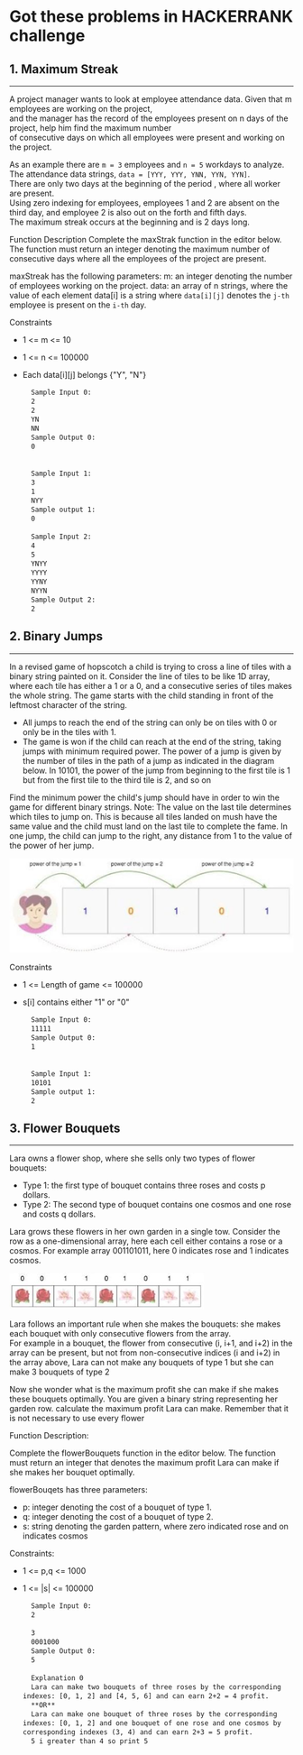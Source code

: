 # Got these problems in HACKERRANK challenge


## 1. Maximum Streak
----

A project manager wants to look at employee attendance data. Given that m employees are working on the project,  
and the manager has the record of the employees present on n days of the project, help him find the maximum number  
of consecutive days on which all employees were present and working on the project.   

As an example there are `m = 3` employees and `n = 5` workdays to analyze.    
The attendance data strings, `data = [YYY, YYY, YNN, YYN, YYN]`.   
There are only two days at the beginning of the period , where all worker are present.  
Using zero indexing for employees, employees 1 and 2 are absent on the third day, and employee 2 is also out on the forth and fifth days.  
The maximum streak occurs at the beginning and is 2 days long.  

Function Description
Complete the maxStrak function in the editor below. The function must return an integer denoting the maximum number of consecutive days where all the employees of the project are present. 

maxStreak has the following parameters:
m: an integer denoting the number of employees working on the project.
data: an array of n strings, where the value of each element data[i] is a string where `data[i][j]` denotes the `j-th` employee is present on the `i-th` day.


Constraints
- 1 <= m <= 10
- 1 <= n <= 100000
- Each data[i][j] belongs {"Y", "N"}

		Sample Input 0:
		2
		2
		YN
		NN
		Sample Output 0:
		0
		

		Sample Input 1:
		3
		1
		NYY
		Sample output 1:
		0
		
		Sample Input 2:
		4
		5
		YNYY
		YYYY
		YYNY
		NYYN
		Sample Output 2:
		2
		
## 2. Binary Jumps
----

In a revised game of hopscotch a child is trying to cross a line of tiles with a binary string painted on it. Consider the line of tiles to be like 1D array, where each tile has either a 1 or a 0, and a consecutive series of tiles makes the whole string. The game starts with the child standing in front of the leftmost character of the string.
- All jumps to reach the end of the string can only be on tiles with 0 or only be in the tiles with 1.
- The game is won if the child can reach at the end of the string, taking jumps with minimum required power. The power of a jump is given by the number of tiles in the path of a jump as indicated in the diagram below. In 10101, the power of the jump from beginning to the first tile is 1 but from the first tile to the third tile is 2, and so on

Find the minimum power the child's jump should have in order to win the game for different binary strings.
Note: The value on the last tile determines which tiles to jump on. This is because all tiles landed on mush have the same value and the child must land on the last tile to complete the fame. In one jump, the child can jump to the right, any distance from 1 to the value of the power of her jump.

[image1]: ./images/BinaryJumpsExample.JPG "BinaryJumpsExample"
![BinaryJumpsExample][image1]

Constraints
- 1 <= Length of game <= 100000
- s[i] contains either "1" or "0"

		Sample Input 0:
		11111
		Sample Output 0:
		1
		

		Sample Input 1:
		10101
		Sample output 1:
		2


## 3. Flower Bouquets 
----
Lara owns a flower shop, where she sells only two types of flower bouquets:
- Type 1: the first type of bouquet contains three roses and costs p dollars.
- Type 2: The second type of bouquet contains one cosmos and one rose and costs q dollars.

Lara grows these flowers in her own garden in a single tow. Consider the row as a one-dimensional array, here each cell either contains a rose or a cosmos. For example array 001101011, here 0 indicates rose and 1 indicates cosmos.

[image2]: ./images/FlowerBouquets.JPG "FlowerBouquets"
![FlowerBouquets][image2]


Lara follows an important rule when she makes the bouquets: she makes each bouquet with only consecutive flowers from the array.   
For example in a bouquet, the flower from consecutive (i, i+1, and i+2) in the array can be present, but not from non-consecutive indices (i and i+2) in the array above, Lara can not make any bouquets of type 1 but she can make 3 bouquets of type 2

Now she wonder what is the maximum profit she can make if she makes these bouquets optimally. You are given a binary string representing her garden row. calculate the maximum profit Lara can make. Remember that it is not necessary to use every flower

Function Description:

Complete the flowerBouquets function in the editor below. The function must return an integer that denotes the maximum profit Lara can make if she makes her bouquet optimally.

flowerBouqets has three parameters:
- p: integer denoting the cost of a bouquet of type 1.
- q: integer denoting the cost of a bouquet of type 2.
- s: string denoting the garden pattern, where zero indicated rose and on indicates cosmos

Constraints:

- 1 <=  p,q <= 1000
- 1 <= |s| <= 100000


		Sample Input 0:
		2
		
		3
		0001000
		Sample Output 0:
		5
		
		Explanation 0
		Lara can make two bouquets of three roses by the corresponding indexes: [0, 1, 2] and [4, 5, 6] and can earn 2+2 = 4 profit.
		**OR**
		Lara can make one bouquet of three roses by the corresponding indexes: [0, 1, 2] and one bouquet of one rose and one cosmos by corresponding indexes (3, 4) and can earn 2+3 = 5 profit.
		5 i greater than 4 so print 5
			
			
			
		
		

		